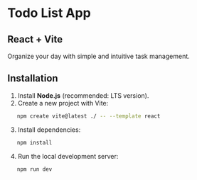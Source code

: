 # Todo List App  
## React + Vite

Organize your day with simple and intuitive task management.

## Installation

1. Install **Node.js** (recommended: LTS version).
2. Create a new project with Vite:

```bash
   npm create vite@latest ./ -- --template react
```
3. Install dependencies:
```bash
   npm install
```

4. Run the local development server:
```bash
   npm run dev
```